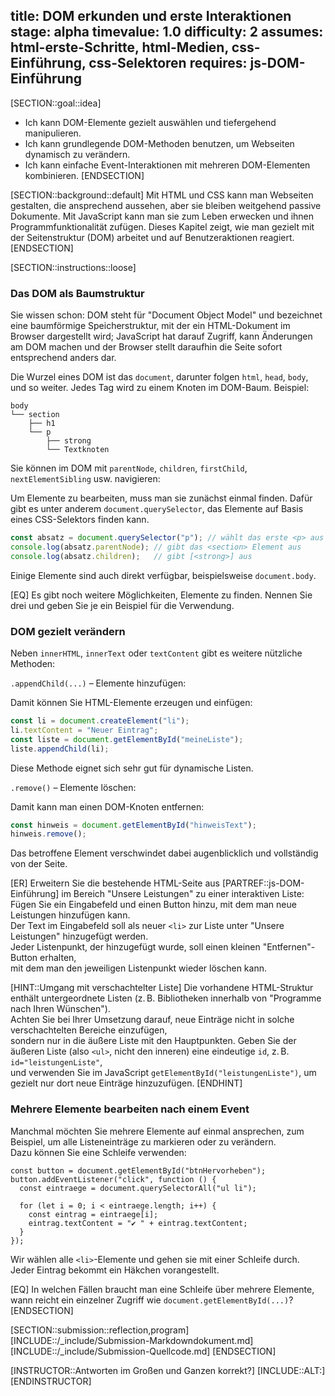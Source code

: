 title: DOM erkunden und erste Interaktionen
stage: alpha
timevalue: 1.0
difficulty: 2
assumes: html-erste-Schritte, html-Medien, css-Einführung, css-Selektoren
requires: js-DOM-Einführung
---

[SECTION::goal::idea]

- Ich kann DOM-Elemente gezielt auswählen und tiefergehend manipulieren.
- Ich kann grundlegende DOM-Methoden benutzen, um Webseiten dynamisch zu verändern.
- Ich kann einfache Event-Interaktionen mit mehreren DOM-Elementen kombinieren.
[ENDSECTION]


[SECTION::background::default]
Mit HTML und CSS kann man Webseiten gestalten, die ansprechend aussehen,
aber sie bleiben weitgehend passive Dokumente.
Mit JavaScript kann man sie zum Leben erwecken und ihnen Programmfunktionalität zufügen.
Dieses Kapitel zeigt, wie man gezielt mit der Seitenstruktur (DOM) arbeitet und auf Benutzeraktionen reagiert.
[ENDSECTION]


[SECTION::instructions::loose]

### Das DOM als Baumstruktur

Sie wissen schon: DOM steht für "Document Object Model" und bezeichnet eine baumförmige Speicherstruktur, 
mit der ein HTML-Dokument im Browser dargestellt wird; 
JavaScript hat darauf Zugriff, kann Änderungen am DOM machen und der Browser stellt daraufhin
die Seite sofort entsprechend anders dar.

Die Wurzel eines DOM ist das `document`, darunter folgen `html`, `head`, `body`, und so weiter. 
Jedes Tag wird zu einem Knoten im DOM-Baum.
Beispiel:

```
body
└── section
    ├── h1
    └── p
        ├── strong
        └── Textknoten
```

Sie können im DOM mit `parentNode`, `children`, `firstChild`, `nextElementSibling` usw. navigieren:

Um Elemente zu bearbeiten, muss man sie zunächst einmal finden. 
Dafür gibt es unter anderem `document.querySelector`, das Elemente auf Basis eines CSS-Selektors finden kann.

```js
const absatz = document.querySelector("p"); // wählt das erste <p> aus
console.log(absatz.parentNode); // gibt das <section> Element aus
console.log(absatz.children);   // gibt [<strong>] aus
```

Einige Elemente sind auch direkt verfügbar, beispielsweise `document.body`.

[EQ] Es gibt noch weitere Möglichkeiten, Elemente zu finden. 
Nennen Sie drei und geben Sie je ein Beispiel für die Verwendung.


### DOM gezielt verändern

Neben `innerHTML`, `innerText` oder `textContent` gibt es weitere nützliche Methoden:

`.appendChild(...)` – Elemente hinzufügen:

Damit können Sie HTML-Elemente erzeugen und einfügen:

```js
const li = document.createElement("li");
li.textContent = "Neuer Eintrag";
const liste = document.getElementById("meineListe");
liste.appendChild(li);
```
Diese Methode eignet sich sehr gut für dynamische Listen.

`.remove()` – Elemente löschen:

Damit kann man einen DOM-Knoten entfernen:

```js
const hinweis = document.getElementById("hinweisText");
hinweis.remove();
```
Das betroffene Element verschwindet dabei augenblicklich und vollständig von der Seite.

[ER] Erweitern Sie die bestehende HTML-Seite aus [PARTREF::js-DOM-Einführung] im Bereich 
"Unsere Leistungen" zu einer interaktiven Liste:  
Fügen Sie ein Eingabefeld und einen Button hinzu, mit dem man neue Leistungen hinzufügen kann.  
Der Text im Eingabefeld soll als neuer `<li>` zur Liste unter "Unsere Leistungen" hinzugefügt werden.  
Jeder Listenpunkt, der hinzugefügt wurde, soll einen kleinen "Entfernen"-Button erhalten,  
mit dem man den jeweiligen Listenpunkt wieder löschen kann.

[HINT::Umgang mit verschachtelter Liste]
Die vorhandene HTML-Struktur enthält untergeordnete Listen (z. B. Bibliotheken innerhalb von "Programme nach Ihren Wünschen").  
Achten Sie bei Ihrer Umsetzung darauf, neue Einträge nicht in solche verschachtelten Bereiche einzufügen,  
sondern nur in die äußere Liste mit den Hauptpunkten.
Geben Sie der äußeren Liste (also `<ul>`, nicht den inneren) eine eindeutige `id`, z. B. `id="leistungenListe"`,  
und verwenden Sie im JavaScript `getElementById("leistungenListe")`, um gezielt nur dort neue Einträge hinzuzufügen.
[ENDHINT]


### Mehrere Elemente bearbeiten nach einem Event

Manchmal möchten Sie mehrere Elemente auf einmal ansprechen, zum Beispiel, um alle Listeneinträge zu markieren oder zu verändern.  
Dazu können Sie eine Schleife verwenden:

```
const button = document.getElementById("btnHervorheben");
button.addEventListener("click", function () {
  const eintraege = document.querySelectorAll("ul li");

  for (let i = 0; i < eintraege.length; i++) {
    const eintrag = eintraege[i];
    eintrag.textContent = "✔️ " + eintrag.textContent;
  }
});
```
Wir wählen alle `<li>`-Elemente und gehen sie mit einer Schleife durch. 
Jeder Eintrag bekommt ein Häkchen vorangestellt.

[EQ] In welchen Fällen braucht man eine Schleife über mehrere Elemente, 
wann reicht ein einzelner Zugriff wie `document.getElementById(...)`? 
[ENDSECTION]


[SECTION::submission::reflection,program]
[INCLUDE::/_include/Submission-Markdowndokument.md]
[INCLUDE::/_include/Submission-Quellcode.md]
[ENDSECTION]


[INSTRUCTOR::Antworten im Großen und Ganzen korrekt?]
[INCLUDE::ALT:]
[ENDINSTRUCTOR]
